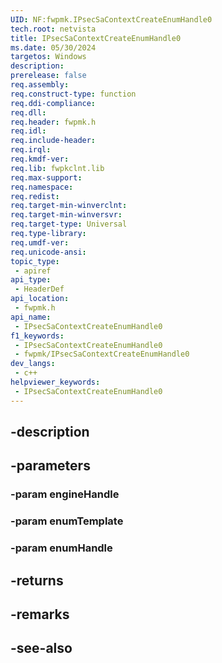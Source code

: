 ```yaml
---
UID: NF:fwpmk.IPsecSaContextCreateEnumHandle0
tech.root: netvista
title: IPsecSaContextCreateEnumHandle0
ms.date: 05/30/2024
targetos: Windows
description: 
prerelease: false
req.assembly: 
req.construct-type: function
req.ddi-compliance: 
req.dll: 
req.header: fwpmk.h
req.idl: 
req.include-header: 
req.irql: 
req.kmdf-ver: 
req.lib: fwpkclnt.lib
req.max-support: 
req.namespace: 
req.redist: 
req.target-min-winverclnt: 
req.target-min-winversvr: 
req.target-type: Universal
req.type-library: 
req.umdf-ver: 
req.unicode-ansi: 
topic_type:
 - apiref
api_type:
 - HeaderDef
api_location:
 - fwpmk.h
api_name:
 - IPsecSaContextCreateEnumHandle0
f1_keywords:
 - IPsecSaContextCreateEnumHandle0
 - fwpmk/IPsecSaContextCreateEnumHandle0
dev_langs:
 - c++
helpviewer_keywords:
 - IPsecSaContextCreateEnumHandle0
---
```


## -description

## -parameters

### -param engineHandle

### -param enumTemplate

### -param enumHandle

## -returns

## -remarks

## -see-also

